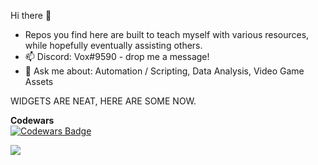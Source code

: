 Hi there 👋

<!--
**voxdotdev/voxdotdev** is a ✨ _special_ ✨ repository because its `README.md` (this file) appears on your GitHub profile.

Here are some ideas to get you started:

- 🔭 I’m currently working on ...
- 🌱 I’m currently learning ...
- 👯 I’m looking to collaborate on ...
- 🤔 I’m looking for help with ...
- 💬 Ask me about ...
- 📫 How to reach me: ...
- 😄 Pronouns: ...
- ⚡ Fun fact: ...
-->

- Repos you find here are built to teach myself with various resources, while hopefully eventually assisting others. 
- 📫 Discord: Vox#9590 - drop me a message! 
- 💬 Ask me about: Automation / Scripting, Data Analysis, Video Game Assets

WIDGETS ARE NEAT, HERE ARE SOME NOW. 

**Codewars**</br>
[![Codewars Badge](https://www.codewars.com/users/voxdotdev/badges/large)](https://www.codewars.com/users/voxdotdev)

![](https://komarev.com/ghpvc/?username=voxdotdev&color=grey&label=visitors)
